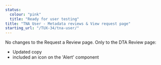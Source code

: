 ```yaml
---
status:
  colour: "pink"
  title: "Ready for user testing"
title: "TNA User - Metadata reviews & View request page"
starting_url: "/TUX-34/tna-user/"
---
```

No changes to the Request a Review page. Only to the DTA Review page:

- Updated copy
- included an icon on the 'Alert' component
